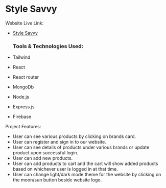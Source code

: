 # Style Savvy

Website Live Link:

- [Style Savvy](https://style-savvy-600b6.web.app)

  ### Tools & Technologies Used:
- Tailwind
- React
- React router
- MongoDb
- Node.js
- Express.js
- Firebase

Project Features:

- User can see various products by clicking on brands card.
- User can register and sign in to our website.
- User can see details of products under various brands or update product upon successful login.
- User can add new products.
- User can add products to cart and the cart will show added products based on whichever user is logged in at that time.
- User can change light/dark mode theme for the website by clicking on the moon/sun button beside website logo.

